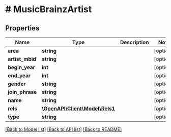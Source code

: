 # # MusicBrainzArtist

## Properties

Name | Type | Description | Notes
------------ | ------------- | ------------- | -------------
**area** | **string** |  | [optional]
**artist_mbid** | **string** |  | [optional]
**begin_year** | **int** |  | [optional]
**end_year** | **int** |  | [optional]
**gender** | **string** |  | [optional]
**join_phrase** | **string** |  | [optional]
**name** | **string** |  | [optional]
**rels** | [**\OpenAPI\Client\Model\Rels1**](Rels1.md) |  | [optional]
**type** | **string** |  | [optional]

[[Back to Model list]](../../README.md#models) [[Back to API list]](../../README.md#endpoints) [[Back to README]](../../README.md)
